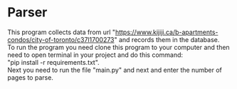 # Parser
This program collects data from url "https://www.kijiji.ca/b-apartments-condos/city-of-toronto/c37l1700273" 
and records them in the database. <br /> To run the program you need clone this program to your computer and then 
need to open terminal in your project and do this command: <br /> "pip install -r requirements.txt".
<br /> Next you need to run the file "main.py" and next and enter the number of pages to parse.
